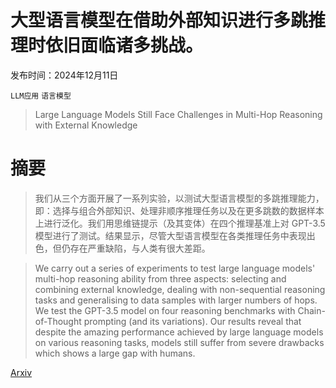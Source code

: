 # 大型语言模型在借助外部知识进行多跳推理时依旧面临诸多挑战。

发布时间：2024年12月11日

`LLM应用` `语言模型`

> Large Language Models Still Face Challenges in Multi-Hop Reasoning with External Knowledge

# 摘要

> 我们从三个方面开展了一系列实验，以测试大型语言模型的多跳推理能力，即：选择与组合外部知识、处理非顺序推理任务以及在更多跳数的数据样本上进行泛化。我们用思维链提示（及其变体）在四个推理基准上对 GPT-3.5 模型进行了测试。结果显示，尽管大型语言模型在各类推理任务中表现出色，但仍存在严重缺陷，与人类有很大差距。

> We carry out a series of experiments to test large language models' multi-hop reasoning ability from three aspects: selecting and combining external knowledge, dealing with non-sequential reasoning tasks and generalising to data samples with larger numbers of hops. We test the GPT-3.5 model on four reasoning benchmarks with Chain-of-Thought prompting (and its variations). Our results reveal that despite the amazing performance achieved by large language models on various reasoning tasks, models still suffer from severe drawbacks which shows a large gap with humans.

[Arxiv](https://arxiv.org/abs/2412.08317)